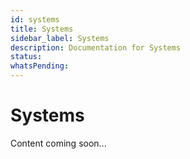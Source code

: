 ```yaml
---
id: systems
title: Systems
sidebar_label: Systems
description: Documentation for Systems
status: 
whatsPending: 
---
```


# Systems

Content coming soon...

